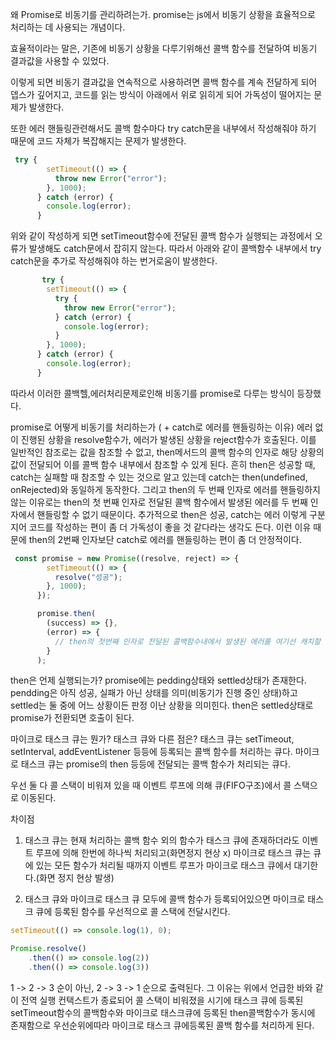 왜 Promise로 비동기를 관리하려는가.
promise는 js에서 비동기 상황을 효율적으로 처리하는 데 사용되는 개념이다.

효율적이라는 말은, 기존에 비동기 상황을 다루기위해선 콜백 함수를 전달하여 비동기 결과값을 사용할 수 있었다.

이렇게 되면 비동기 결과값을 연속적으로 사용하려면 콜백 함수를 계속 전달하게 되어 뎁스가 깊어지고, 코드를 읽는 방식이 아래에서 위로 읽히게 되어 가독성이 떨어지는 문제가 발생한다.

또한 에러 핸들링관련해서도 콜백 함수마다 try catch문을 내부에서 작성해줘야 하기 때문에 코드 자체가 복잡해지는 문제가 발생한다.
```js
 try {
        setTimeout(() => {
          throw new Error("error");
        }, 1000);
      } catch (error) {
        console.log(error);
      }
```
   
위와 같이 작성하게 되면 setTimeout함수에 전달된 콜백 함수가 실행되는 과정에서 오류가 발생해도 catch문에서 잡히지 않는다.
따라서 아래와 같이 콜백함수 내부에서 try catch문을 추가로 작성해줘야 하는 번거로움이 발생한다.
```js
       try {
        setTimeout(() => {
          try {
            throw new Error("error");
          } catch (error) {
            console.log(error);
          }
        }, 1000);
      } catch (error) {
        console.log(error);
      }
```
따라서 이러한 콜백헬,에러처리문제로인해 비동기를 promise로 다루는 방식이 등장했다.

promise로 어떻게 비동기를 처리하는가 ( + catch로 에러를 핸들링하는 이유)
에러 없이 진행된 상황을 resolve함수가, 에러가 발생된 상황을 reject함수가 호출된다. 이를 일반적인 참조로는 값을 참조할 수 없고, then메서드의 콜백 함수의 인자로 해당 상황의 값이 전달되어 이를 콜백 함수 내부에서 참조할 수 있게 된다. 흔히 then은 성공할 때, catch는 실패할 때 참조할 수 있는 것으로 알고 있는데 catch는 then(undefined, onRejected)와 동일하게 동작한다. 그리고 then의 두 번째 인자로 에러를 핸들링하지 않는 이유로는 then의 첫 번째 인자로 전달된 콜백 함수에서 발생된 에러를 두 번째 인자에서 핸들링할 수 없기 때문이다. 추가적으로 then은 성공, catch는 에러 이렇게 구분 지어 코드를 작성하는 편이 좀 더 가독성이 좋을 것 같다라는 생각도 든다.
이런 이유 때문에 then의 2번째 인자보단 catch로 에러를 핸들링하는 편이 좀 더 안정적이다.

```js
 const promise = new Promise((resolve, reject) => {
        setTimeout(() => {
          resolve("성공");
        }, 1000);
      });

      promise.then(
        (success) => {},
        (error) => {
          // then의 첫번째 인자로 전달된 콜백함수내에서 발생된 에러를 여기선 캐치할 수 없게됨.
        }
      );
  ```
then은 언제 실행되는가?
promise에는 pedding상태와 settled상태가 존재한다. pendding은 아직 성공, 실패가 아닌 상태를 의미(비동기가 진행 중인 상태)하고 settled는 둘 중에 어느 상황이든 판정 이난 상황을 의미힌다.
then은 settled상태로 promise가 전환되면 호출이 된다.

마이크로 태스크 큐는 뭔가? 태스크 큐와 다른 점은?
태스크 큐는 setTimeout, setInterval, addEventListener 등등에 등록되는 콜백 함수를 처리하는 큐다.
마이크로 태스크 큐는 promise의 then 등등에 전달되는 콜백 함수가 처리되는 큐다.

우선 둘 다 콜 스택이 비워져 있을 때 이벤트 루프에 의해 큐(FIFO구조)에서 콜 스택으로 이동된다.

차이점
1. 태스크 큐는 현재 처리하는 콜백 함수 외의 함수가 태스크 큐에 존재하더라도 이벤트 루프에 의해 한번에 하나씩 처리되고(화면정지 현상 x) 마이크로 태스크 큐는 큐에 있는 모든 함수가 처리될 때까지 이벤트 루프가 마이크로 태스크 큐에서 대기한다.(화면 정지 현상 발생)



2. 태스크 큐와 마이크로 태스크 큐 모두에 콜백 함수가 등록되어있으면 마이크로 태스크 큐에 등록된 함수를 우선적으로 콜 스택에 전달시킨다.
```js
setTimeout(() => console.log(1), 0); 

Promise.resolve() 
	.then(() => console.log(2)) 
	.then(() => console.log(3))
  ```
1 -> 2 -> 3 순이 아닌, 2 -> 3 -> 1 순으로 출력된다.
그 이유는 위에서 언급한 바와 같이 전역 실행 컨택스트가 종료되어 콜 스택이 비워졌을 시기에 태스크 큐에 등록된 setTimeout함수의 콜백함수와 마이크로 태스크큐에 등록된 then콜백함수가 동시에 존재함으로 우선순위에따라 마이크로 태스크 큐에등록된 콜백 함수를 처리하게 된다.

